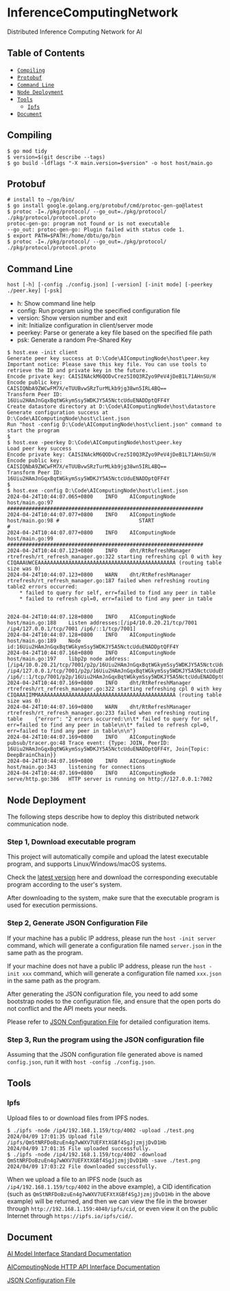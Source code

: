 # InferenceComputingNetwork

Distributed Inference Computing Network for AI

## Table of Contents

- [`Compiling`](#compiling)
- [`Protobuf`](#protobuf)
- [`Command Line`](#command-line)
- [`Node Deployment`](#node-deployment)
- [`Tools`](#tools)
  - [`Ipfs`](#ipfs)
- [`Document`](#document)

## Compiling

```shell
$ go mod tidy
$ version=$(git describe --tags)
$ go build -ldflags "-X main.version=$version" -o host host/main.go
```

## Protobuf

```shell
# install to ~/go/bin/
$ go install google.golang.org/protobuf/cmd/protoc-gen-go@latest
$ protoc -I=./pkg/protocol/ --go_out=./pkg/protocol/ ./pkg/protocol/protocol.proto
protoc-gen-go: program not found or is not executable
--go_out: protoc-gen-go: Plugin failed with status code 1.
$ export PATH=$PATH:/home/dbtu/go/bin
$ protoc -I=./pkg/protocol/ --go_out=./pkg/protocol/ ./pkg/protocol/protocol.proto
```

## Command Line

`host [-h] [-config ./config.json] [-version] [-init mode] [-peerkey ./peer.key] [-psk]`

- h: Show command line help
- config: Run program using the specified configuration file
- version: Show version number and exit
- init: Initialize configuration in client/server mode
- peerkey: Parse or generate a key file based on the specified file path
- psk: Generate a random Pre-Shared Key

```shell
$ host.exe -init client
Generate peer key success at D:\Code\AIComputingNode\host\peer.key
Important notice: Please save this key file. You can use tools to retrieve the ID and private key in the future.
Encode private key: CAISINAckM6QODvCrez5I0Q3RZyo9PeV4jDeB1L71AHnSU/H
Encode public key: CAISIQNbA9ZWCwFM7X/eTUUBvwSRzTurMLkb9jg38wn5IRL4BQ==
Transform Peer ID: 16Uiu2HAmJnGqxBqtWGkymSsy5WDKJY5A5NctcUduENADDptQFF4Y
Create datastore directory at D:\Code\AIComputingNode\host\datastore
Generate configuration success at D:\Code\AIComputingNode\host\client.json
Run "host -config D:\Code\AIComputingNode\host\client.json" command to start the program
$ 
$ host.exe -peerkey D:\Code\AIComputingNode\host\peer.key
Load peer key success
Encode private key: CAISINAckM6QODvCrez5I0Q3RZyo9PeV4jDeB1L71AHnSU/H
Encode public key: CAISIQNbA9ZWCwFM7X/eTUUBvwSRzTurMLkb9jg38wn5IRL4BQ==
Transform Peer ID: 16Uiu2HAmJnGqxBqtWGkymSsy5WDKJY5A5NctcUduENADDptQFF4Y
$ 
$ host.exe -config D:\Code\AIComputingNode\host\client.json
2024-04-24T10:44:07.065+0800	INFO	AIComputingNode	host/main.go:97	################################################################
2024-04-24T10:44:07.077+0800	INFO	AIComputingNode	host/main.go:98	#                          START                               #
2024-04-24T10:44:07.077+0800	INFO	AIComputingNode	host/main.go:99	################################################################
2024-04-24T10:44:07.123+0800	INFO	dht/RtRefreshManager	rtrefresh/rt_refresh_manager.go:322	starting refreshing cpl 0 with key CIQAAAUWCEAAAAAAAAAAAAAAAAAAAAAAAAAAAAAAAAAAAAAAAAAAAAA (routing table size was 0)
2024-04-24T10:44:07.123+0800	WARN	dht/RtRefreshManager	rtrefresh/rt_refresh_manager.go:187	failed when refreshing routing table2 errors occurred:
	* failed to query for self, err=failed to find any peer in table
	* failed to refresh cpl=0, err=failed to find any peer in table


2024-04-24T10:44:07.128+0800	INFO	AIComputingNode	host/main.go:188	Listen addresses:[/ip4/10.0.20.21/tcp/7001 /ip4/127.0.0.1/tcp/7001 /ip6/::1/tcp/7001]
2024-04-24T10:44:07.128+0800	INFO	AIComputingNode	host/main.go:189	Node id:16Uiu2HAmJnGqxBqtWGkymSsy5WDKJY5A5NctcUduENADDptQFF4Y
2024-04-24T10:44:07.168+0800	INFO	AIComputingNode	host/main.go:197	libp2p node address:[/ip4/10.0.20.21/tcp/7001/p2p/16Uiu2HAmJnGqxBqtWGkymSsy5WDKJY5A5NctcUduENADDptQFF4Y /ip4/127.0.0.1/tcp/7001/p2p/16Uiu2HAmJnGqxBqtWGkymSsy5WDKJY5A5NctcUduENADDptQFF4Y /ip6/::1/tcp/7001/p2p/16Uiu2HAmJnGqxBqtWGkymSsy5WDKJY5A5NctcUduENADDptQFF4Y]
2024-04-24T10:44:07.169+0800	INFO	dht/RtRefreshManager	rtrefresh/rt_refresh_manager.go:322	starting refreshing cpl 0 with key CIQAAAIIMMAAAAAAAAAAAAAAAAAAAAAAAAAAAAAAAAAAAAAAAAAAAAA (routing table size was 0)
2024-04-24T10:44:07.169+0800	WARN	dht/RtRefreshManager	rtrefresh/rt_refresh_manager.go:233	failed when refreshing routing table	{"error": "2 errors occurred:\n\t* failed to query for self, err=failed to find any peer in table\n\t* failed to refresh cpl=0, err=failed to find any peer in table\n\n"}
2024-04-24T10:44:07.169+0800	INFO	AIComputingNode	pubsub/tracer.go:48	Trace event: {Type: JOIN, PeerID: 16Uiu2HAmJnGqxBqtWGkymSsy5WDKJY5A5NctcUduENADDptQFF4Y, Join{Topic: DeepBrainChain}}
2024-04-24T10:44:07.169+0800	INFO	AIComputingNode	host/main.go:343	listening for connections
2024-04-24T10:44:07.169+0800	INFO	AIComputingNode	serve/http.go:386	HTTP server is running on http://127.0.0.1:7002
```

## Node Deployment

The following steps describe how to deploy this distributed network communication node.

### Step 1, Download executable program

This project will automatically compile and upload the latest executable program, and supports Linux/Windows/macOS systems.

Check the [latest version](https://github.com/DeepBrainChain/AIComputingNode/releases/latest) here and download the corresponding executable program according to the user's system.

After downloading to the system, make sure that the executable program is used for execution permissions.

### Step 2, Generate JSON Configuration File

If your machine has a public IP address, please run the `host -init server` command, which will generate a configuration file named `server.json` in the same path as the program.

If your machine does not have a public IP address, please run the `host -init xxx` command, which will generate a configuration file named `xxx.json` in the same path as the program.

After generating the JSON configuration file, you need to add some bootstrap nodes to the configuration file, and ensure that the open ports do not conflict and the API meets your needs.

Please refer to [JSON Configuration File](./docs/configuration.md) for detailed configuration items.

### Step 3, Run the program using the JSON configuration file

Assuming that the JSON configuration file generated above is named `config.json`, run it with `host -config ./config.json`.

## Tools

### Ipfs

Upload files to or download files from IPFS nodes.

```shell
$ ./ipfs -node /ip4/192.168.1.159/tcp/4002 -upload ./test.png
2024/04/09 17:01:35 Upload file /ipfs/QmStNRFDoBzuEn4g7wWXV7UEFXtXGBf4SgJjzmjjDvD1Hb
2024/04/09 17:01:35 File uploaded successfully.
$ ./ipfs -node /ip4/192.168.1.159/tcp/4002 -download QmStNRFDoBzuEn4g7wWXV7UEFXtXGBf4SgJjzmjjDvD1Hb -save ./test.png
2024/04/09 17:03:22 File downloaded successfully.
```

When we upload a file to an IPFS node (such as `/ip4/192.168.1.159/tcp/4002` in the above example), a CID identification (such as `QmStNRFDoBzuEn4g7wWXV7UEFXtXGBf4SgJjzmjjDvD1Hb` in the above example) will be returned, and then we can view the file in the browser through `http://192.168.1.159:4040/ipfs/cid`, or even view it on the public Internet through `https://ipfs.io/ipfs/cid/`.

## Document

[AI Model Interface Standard Documentation](./docs/model_api.md)

[AIComputingNode HTTP API Interface Documentation](./docs/api.md)

[JSON Configuration File](./docs/configuration.md)
